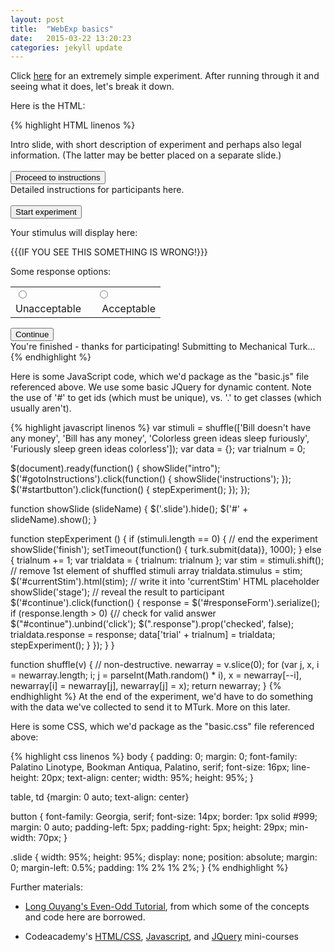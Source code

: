 ```yaml
---
layout: post
title:  "WebExp basics"
date:   2015-03-22 13:20:23
categories: jekyll update
---
```


Click [here](http://danlassiter.github.io/websites/basic.html) for an extremely simple experiment. After running through it and seeing what it does, let's break it down.

Here is the HTML:

{% highlight HTML linenos %}
<html>
<head>
<title>Basic experiment</title>
<script type="text/javascript" src="jquery-1.7.1.min.js"></script>
<script type="text/javascript" src="mmturkey.0.5.js"></script> 
<script type="text/javascript" src="basic.js"></script>
<link rel="stylesheet" href="basic.css"></link>
</head>
<body>

<div class='slide' id='intro'>
Intro slide, with short description of experiment and perhaps also legal information. (The latter may be better placed on a separate slide.)
<br><br>
<button type='button' id='gotoInstructions'>Proceed to instructions</button>
</div>

<div class='slide' id='instructions'>
Detailed instructions for participants here.
<br><br>
<button type='button' id='startbutton'>Start experiment</button>
</div>

<div class='slide' id='stage'>
<p>Your stimulus will display here:</p>
<span id='currentStim'>{{{IF YOU SEE THIS SOMETHING IS WRONG!}}}</span>
<br>
<p>Some response options:</p>
<form id='responseForm'>
<table>
<tr>
<td><input type='radio' class='response' name='response' id='unacceptable' value='unacceptable' /></td>
<td><input type='radio' class='response' name='response' id='acceptable' value='acceptable' /></td>
</tr>
<tr>
<td><label for='v1'>Unacceptable&nbsp;&nbsp;</label></td>
<td><label for='v2'>&nbsp;&nbsp;Acceptable</label></td>
</tr>
</table>
</form>
<button type='button' id='continue'>Continue</button>
</div>

<div class='slide' id='finish'>
You're finished - thanks for participating! Submitting to Mechanical Turk...
</div>
</body>
</html>
{% endhighlight %}

Here is some JavaScript code, which we'd package as the "basic.js" file referenced above. We use some basic JQuery for dynamic content. Note the use of '#' to get ids (which must be unique), vs. '.' to get classes (which usually aren't).

{% highlight javascript linenos %}
var stimuli = shuffle(['Bill doesn\'t have any money', 
                        'Bill has any money', 
                        'Colorless green ideas sleep furiously', 
                        'Furiously sleep green ideas colorless']);
var data = {}; 
var trialnum = 0;

$(document).ready(function() {
    showSlide("intro");
    $('#gotoInstructions').click(function() {
        showSlide('instructions');
    });
    $('#startbutton').click(function() {
        stepExperiment();
    });
});

function showSlide (slideName) {
    $('.slide').hide();
    $('#' + slideName).show();
}

function stepExperiment () {
    if (stimuli.length == 0) { // end the experiment
        showSlide('finish');
        setTimeout(function() { turk.submit(data)}, 1000);
    } else { 
        trialnum += 1;
        var trialdata = {
            trialnum: trialnum
        };
        var stim = stimuli.shift(); 
            // remove 1st element of shuffled stimuli array
        trialdata.stimulus = stim;
        $('#currentStim').html(stim);
            // write it into 'currentStim' HTML placeholder
        showSlide('stage'); // reveal the result to participant
        $('#continue').click(function() {
            response = $('#responseForm').serialize();
            if (response.length > 0) {// check for valid answer
                $("#continue").unbind('click'); 
                $(".response").prop('checked', false);
                trialdata.response = response;
                data['trial' + trialnum] = trialdata;
                stepExperiment();
            }
        });
    }
}

function shuffle(v) { // non-destructive.
    newarray = v.slice(0);
    for (var j, x, i = newarray.length; i; j = parseInt(Math.random() * i), x = newarray[--i], newarray[i] = newarray[j], newarray[j] = x);
    return newarray;
}
{% endhighlight %}
At the end of the experiment, we'd have to do something with the data we've collected to send it to MTurk. More on this later.

Here is some CSS, which we'd package as the "basic.css" file referenced above:

{% highlight css linenos %}
body {
    padding: 0;
    margin: 0;
    font-family: Palatino Linotype, Bookman Antiqua, Palatino, serif;
    font-size: 16px;
    line-height: 20px;
    text-align: center;
    width: 95%;
    height: 95%;
}

table, td {margin: 0 auto; text-align: center}

button {
    font-family: Georgia, serif; 
    font-size: 14px;
    border: 1px solid #999;
    margin: 0 auto;
    padding-left: 5px;
    padding-right: 5px;
    height: 29px;
    min-width: 70px;
}

.slide {
    width: 95%;
    height: 95%;
    display: none;
    position: absolute;
    margin: 0;
    margin-left: 0.5%;
    padding: 1% 2% 1% 2%;
}
{% endhighlight %}

Further materials:

* [Long Ouyang's Even-Odd Tutorial](http://longouyang.github.io/even-odd/docs/even-odd.html), from which some of the concepts and code here are borrowed.

* Codeacademy's [HTML/CSS](http://www.codecademy.com/en/tracks/web), [Javascript](http://www.codecademy.com/tracks/javascript), and [JQuery](http://www.codecademy.com/en/tracks/jquery) mini-courses 
